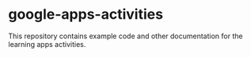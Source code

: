 # google-apps-activities
This repository contains example code and other documentation for the learning apps activities.

